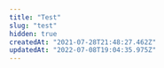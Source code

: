 ```yaml
---
title: "Test"
slug: "test"
hidden: true
createdAt: "2021-07-28T21:48:27.462Z"
updatedAt: "2022-07-08T19:04:35.975Z"
---
```


<OverviewCard
title= 'Platform overview'
href= 'api-guides/getting-started-platform-overview'
description="Understand our platform's architecture and data orchestration through our Platform Overview article."
docs= '[{"title": "Platform Overview", "href": "api-guides/getting-started-platform-overview"},{"title": "Platform Overview", "href": "api-guides/getting-started-platform-overview"}]'
icon= 'StorageUnit'
seeMore='true'/>

<WhatsNextCard
title='New to VTEX IO?'
description='Build stores and IO apps from scratch with our learning-oriented tutorials.'
link='/docs/guides'
/>
